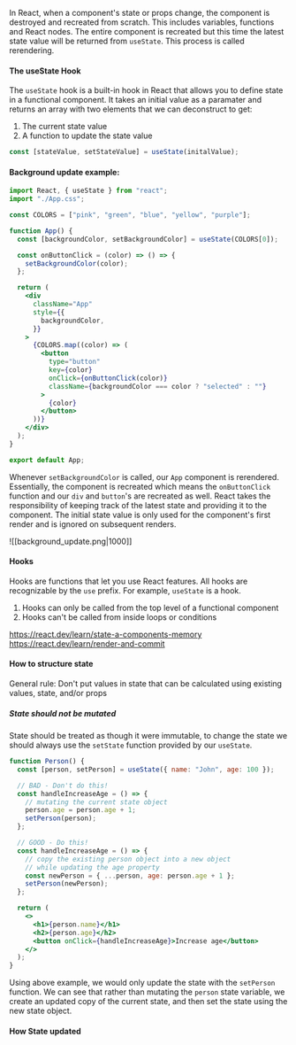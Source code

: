 
In React, when a component's state or props change, the component is destroyed and recreated from scratch. This includes variables, functions and React nodes.
The entire component is recreated but this time the latest state value will be returned from `useState`. This process is called rerendering.

#### The useState Hook
The `useState` hook is a built-in hook in React that allows you to define state in a functional component.
It takes an initial value as a paramater and returns an array with two elements that we can deconstruct to get:
1. The current state value
2. A function to update the state value

```jsx
const [stateValue, setStateValue] = useState(initalValue);
```

#### Background update example:
```jsx
import React, { useState } from "react";
import "./App.css";

const COLORS = ["pink", "green", "blue", "yellow", "purple"];

function App() {
  const [backgroundColor, setBackgroundColor] = useState(COLORS[0]);

  const onButtonClick = (color) => () => {
    setBackgroundColor(color);
  };

  return (
    <div
      className="App"
      style={{
        backgroundColor,
      }}
    >
      {COLORS.map((color) => (
        <button
          type="button"
          key={color}
          onClick={onButtonClick(color)}
          className={backgroundColor === color ? "selected" : ""}
        >
          {color}
        </button>
      ))}
    </div>
  );
}

export default App;
```

Whenever `setBackgroundColor` is called, our `App` component is rerendered.
Essentially, the component is recreated which means the `onButtonClick` function and our `div` and `button`'s are recreated as well.
React takes the responsibility of keeping track of the latest state and providing it to the component.
The initial state value is only used for the component's first render and is ignored on subsequent renders.

![[background_update.png|1000]]

#### Hooks
Hooks are functions that let you use React features. All hooks are recognizable by the `use` prefix. For example, `useState` is a hook.
1. Hooks can only be called from the top level of a functional component
2. Hooks can't be called from inside loops or conditions

https://react.dev/learn/state-a-components-memory
https://react.dev/learn/render-and-commit


#### How to structure state
General rule: Don't put values in state that can be calculated using existing values, state, and/or props

##### State should not be mutated
State should be treated as though it were immutable, to change the state we should always use the `setState` function provided by our `useState`.
```jsx
function Person() {
  const [person, setPerson] = useState({ name: "John", age: 100 });

  // BAD - Don't do this!
  const handleIncreaseAge = () => {
    // mutating the current state object
    person.age = person.age + 1;
    setPerson(person);
  };

  // GOOD - Do this!
  const handleIncreaseAge = () => {
    // copy the existing person object into a new object
    // while updating the age property
    const newPerson = { ...person, age: person.age + 1 };
    setPerson(newPerson);
  };

  return (
    <>
      <h1>{person.name}</h1>
      <h2>{person.age}</h2>
      <button onClick={handleIncreaseAge}>Increase age</button>
    </>
  );
}
```

Using above example, we would only update the state with the `setPerson` function.
We can see that rather than mutating the `person` state variable, we create an updated copy of the current state, and then set the state using the new state object.

#### How State updated


